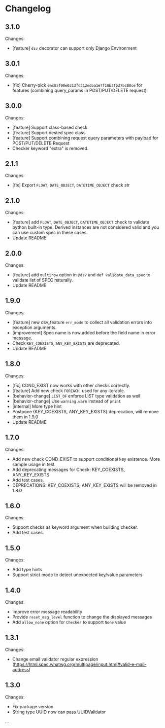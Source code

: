 Changelog
=========

3.1.0
-----

Changes:

- [feature] `dsv` decorator can support only Django Environment


3.0.1
-----

Changes:

- [fix] Cherry-pick `eac8af90e0313fd312edba1e7f18b3f537bc80ce` for features (combining query_params in POST/PUT/DELETE request)


3.0.0
-----

Changes:

- [feature] Support class-based check
- [feature] Support nested spec class
- [feature] Support combining request query parameters with payload for POST/PUT/DELETE Request
- Checker keyword "extra" is removed.


2.1.1
-----

Changes:

- [fix] Export `FLOAT`, `DATE_OBJECT`, `DATETIME_OBJECT` check str


2.1.0
-----

Changes:

- [feature] add `FLOAT`, `DATE_OBJECT`, `DATETIME_OBJECT` check to validate python built-in type. Derived instances are
  not considered valid and you can use custom spec in these cases.
- Update README


2.0.0
-----

Changes:

- [feature] add `multirow` option in `@dsv` and `def validate_data_spec` to validate list of SPEC naturally.
- Update README


1.9.0
-----

Changes:

- [feature] new dsv_feature `err_mode` to collect all validation errors into exception arguments.
- [improvement] Spec name is now added before the field name in error message.
- Check `KEY_COEXISTS`, `ANY_KEY_EXISTS` are deprecated.
- Update README


1.8.0
-----

Changes:

- [fix] COND_EXIST now works with other checks correctly.
- [feature] Add new check `FOREACH`, used for any iterable.
- [behavior-change] `LIST_OF` enforce LIST type validation as well
- [behavior-change] Use `warning.warn` instead of `print`
- [internal] More type hint
- Postpone {KEY_COEXISTS, ANY_KEY_EXISTS} deprecation, will remove them in 1.9.0
- Update README


1.7.0
-----

Changes:

- Add new check COND_EXIST to support conditional key existence. More sample usage in test.
- Add deprecating messages for Check: KEY_COEXISTS, ANY_KEY_EXISTS
- Add test cases.
- DEPRECATIONS: KEY_COEXISTS, ANY_KEY_EXISTS will be removed in 1.8.0


1.6.0
-----

Changes:

- Support checks as keyword argument when building checker.
- Add test cases.


1.5.0
-----

Changes:

- Add type hints
- Support strict mode to detect unexpected key/value parameters


1.4.0
-----

Changes:

- Improve error message readability
- Provide `reset_msg_level` function to change the displayed messages
- Add `allow_none` option for `Checker` to support `None` value

1.3.1
-----

Changes:

- Change email validator regular expression (https://html.spec.whatwg.org/multipage/input.html#valid-e-mail-address)

1.3.0
-----

Changes:

- Fix package version
- String type UUID now can pass UUIDValidator

...
